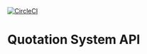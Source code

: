 [![CircleCI](https://circleci.com/gh/tendaitt/quotation-system-api.svg?style=svg)](https://circleci.com/gh/tendaitt/quotation-system-api)

# Quotation System API
